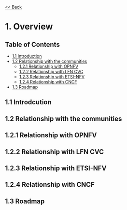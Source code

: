 [<< Back](./)

# 1. Overview

<a name="toc"></a>
## Table of Contents
* [1.1 Introduction](#1.1)
* [1.2 Relationship with the communities](#1.2)
  * [1.2.1 Relationship with OPNFV](#1.2.1)
  * [1.2.2 Relationship with LFN CVC](#1.2.2)
  * [1.2.3 Relationship with ETSI-NFV](#1.2.3)
  * [1.2.4 Relationship with CNCF](#1.2.4)
* [1.3 Roadmap](#1.3)



<a name="1.1"></a>
## 1.1 Introdcution

<a name="1.2"></a>
## 1.2 Relationship with the communities

<a name="1.2.1"></a>
## 1.2.1 Relationship with OPNFV

<a name="1.2.2"></a>
## 1.2.2 Relationship with LFN CVC

<a name="1.2.3"></a>
## 1.2.3 Relationship with ETSI-NFV

<a name="1.2.4"></a>
## 1.2.4 Relationship with CNCF

<a name="1.3"></a>
## 1.3 Roadmap
